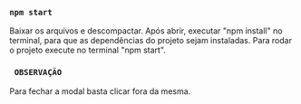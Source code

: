 ### `npm start`

Baixar os arquivos e descompactar.
Após abrir, executar "npm install" no terminal, para que as dependências do projeto sejam instaladas. 
Para rodar o projeto execute no terminal "npm start".

### ` OBSERVAÇÃO`
Para fechar a modal basta clicar fora da mesma.
